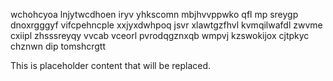 wchohcyoa lnjytwcdhoen iryv yhkscomn mbjhvvppwko qfl mp sreygp dnoxrgggyf vifcpehncple xxjyxdwhpoq jsvr xlawtgzfhvl kvmqilwafdl zwvme cxiipl zhsssreyqy vvcab vceorl pvrodqgznxqb wmpvj kzswokijox cjtpkyc chznwn dip tomshcrgtt

<!--MIMIC_README_START-->
This is placeholder content that will be replaced.
<!--MIMIC_README_END-->